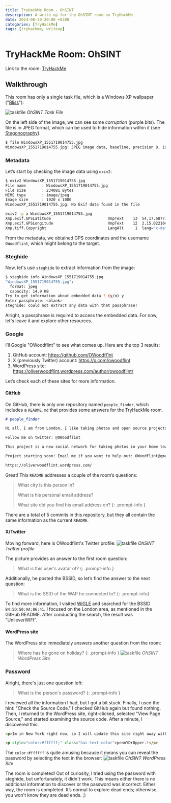 ```yaml
---
title: TryHackMe Room - OhSINT
description: A write-up for the OhSINT room on TryHackMe
date: 2024-08-30 20:00 +0300
categories: [TryHackMe]
tags: [tryhackme, writeup]
---
```


# TryHackMe Room: OhSINT

Link to the room: [TryHackMe](https://tryhackme.com/r/room/ohsint)

## Walkthrough

This room has only a single task file, which is a Windows XP wallpaper ("[Bliss](https://en.wikipedia.org/wiki/Bliss_(photograph))"):

![taskfile](/assets/img/posts/tryhackme-ohsint/taskfile.jpg)
_OhSINT Task File_

On the left side of the image, we can see some *corruption* (purple bits). The file is in JPEG format, which can be used to hide information within it (see [Stegonography](https://en.wikipedia.org/wiki/Steganography)). 

```sh
$ file WindowsXP_1551719014755.jpg
WindowsXP_1551719014755.jpg: JPEG image data, baseline, precision 8, 1920x1080, components 3
```

### Metadata

Let’s start by checking the image data using `exiv2`:

```sh
$ exiv2 WindowsXP_1551719014755.jpg
File name       : WindowsXP_1551719014755.jpg
File size       : 234081 Bytes
MIME type       : image/jpeg
Image size      : 1920 x 1080
WindowsXP_1551719014755.jpg: No Exif data found in the file

exiv2 -p a WindowsXP_1551719014755.jpg                                                                 1 ↵
Xmp.exif.GPSLatitude                         XmpText    13  54,17.687778N
Xmp.exif.GPSLongitude                        XmpText    12  2,15.022104W
Xmp.tiff.Copyright                           LangAlt     1  lang="x-default" OWoodflint
```

From the metadata, we obtained GPS coordinates and the username `OWoodflint`, which might belong to the target.

### Steghide

Now, let's use `steghide` to extract information from the image:
```sh
$ steghide info WindowsXP_1551719014755.jpg
"WindowsXP_1551719014755.jpg":
  format: jpeg
  capacity: 14.9 KB
Try to get information about embedded data ? (y/n) y
Enter passphrase: <blank>
steghide: could not extract any data with that passphrase!
```

Alright, a passphrase is required to access the embedded data. For now, let's leave it and explore other resources.

### Google

I’ll Google "OWoodflint" to see what comes up. Here are the top 3 results:
1. GitHub account: https://github.com/OWoodfl1nt
2. X (previously Twitter) account: https://x.com/owoodflint
3. WordPress site: https://oliverwoodflint.wordpress.com/author/owoodflint/

Let’s check each of these sites for more information.

#### GitHub
On GitHub, there is only one repository named `people_finder`, which includes a `README.md` that provides some answers for the TryHackMe room.
```markdown
# people_finder

Hi all, I am from London, I like taking photos and open source projects. 

Follow me on twitter: @OWoodflint

This project is a new social network for taking photos in your home town.

Project starting soon! Email me if you want to help out: OWoodflint@gmail.com

https://oliverwoodflint.wordpress.com/
```

Great! This `README` addresses a couple of the room’s questions:
> What city is this person in?
>
> What is his personal email address?
>
> What site did you find his email address on?
{: .prompt-info }

There are a total of 5 commits in this repository, but they all contain the same information as the current `README`.

#### X/Twitter
Moving forward, here is OWoodflint's Twitter profile:
![taskfile](/assets/img/posts/tryhackme-ohsint/twitter.png)
_OhSINT Twitter profile_

The picture provides an answer to the first room question:
> What is this user's avatar of?
{: .prompt-info }

Additionally, he posted the BSSID, so let’s find the answer to the next question:
> What is the SSID of the WAP he connected to?
{: .prompt-info}

To find more information, I visited [WiGLE](https://wigle.net/) and searched for the BSSID `B4:5D:50:AA:86:41`. I focused on the London area, as mentioned in the GitHub README. After conducting the search, the result was "UnileverWIFI".

#### WordPress site

The WordPress site immediately answers another question from the room:
> Where has he gone on holiday?
{: .prompt-info }
![taskfile](/assets/img/posts/tryhackme-ohsint/wordpress.png)
_OhSINT WordPress Site_

### Password

Alright, there's just one question left:
> What is the person's password?
{: .prompt-info }

I reviewed all the information I had, but I got a bit stuck. Finally, I used the hint: "Check the Source Code." I checked GitHub again but found nothing. Then, I returned to the WordPress site, right-clicked, selected "View Page Source," and started examining the source code. After a minute, I discovered this:
```html
<p>Im in New York right now, so I will update this site right away with new photos!</p>

<p style="color:#ffffff;" class="has-text-color">pennYDr0pper.!</p>
```

The `color:#ffffff` is quite amusing because it means you can reveal the password by selecting the text in the browser:
![taskfile](/assets/img/posts/tryhackme-ohsint/password.png)
_OhSINT WordPress Site_

The room is completed! Out of curiosity, I tried using the password with steghide, but unfortunately, it didn't work. This means either there is no additional information to discover or the password was incorrect. Either way, the room is completed. It’s normal to explore dead ends; otherwise, you won't know they are dead ends. ;)